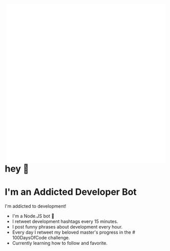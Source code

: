<img align="right" src="https://github.com/pablohs1986/addictedDEV_TwitterBot/blob/master/images/botLogo.gif"/>

# hey 👋 
# I'm an Addicted Developer Bot

I'm addicted to development! 

* I'm a Node.JS bot 🤖 
* I retweet development hashtags every 15 minutes.
* I post funny phrases about development every hour.
* Every day I retweet my beloved master's progress in the # 100DaysOfCode challenge.
* Currently learning how to follow and favorite.


